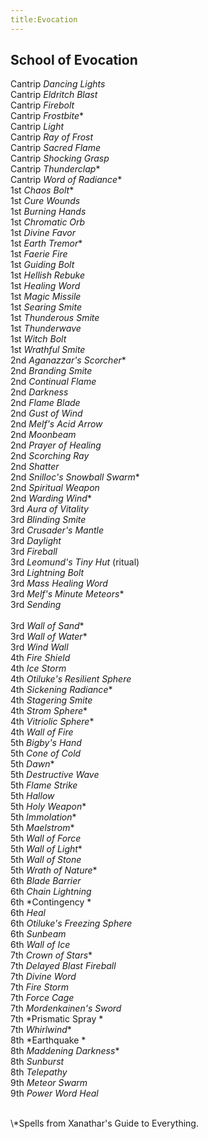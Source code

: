 ```yaml
---
title:Evocation
---
```


## School of Evocation

Cantrip *Dancing Lights*<br/> 
Cantrip *Eldritch Blast*<br/> 
Cantrip *Firebolt*<br/> 
Cantrip *Frostbite*\*<br/>
Cantrip *Light*<br/> 
Cantrip *Ray of Frost*<br/> 
Cantrip *Sacred Flame*<br/> 
Cantrip *Shocking Grasp*<br/> 
Cantrip *Thunderclap*\*<br/>
Cantrip *Word of Radiance*\*<br/>
1st *Chaos Bolt*\*<br/>
1st *Cure Wounds*<br/> 
1st *Burning Hands*<br/> 
1st *Chromatic Orb*<br/> 
1st *Divine Favor*<br/> 
1st *Earth Tremor*\*<br/>
1st *Faerie Fire*<br/> 
1st *Guiding Bolt*<br/> 
1st *Hellish Rebuke*<br/> 
1st *Healing Word*<br/> 
1st *Magic Missile*<br/> 
1st *Searing Smite*<br/> 
1st *Thunderous Smite*<br/> 
1st *Thunderwave*<br/> 
1st *Witch Bolt*<br/> 
1st *Wrathful Smite*<br/> 
2nd *Aganazzar's Scorcher*\*<br/>
2nd *Branding Smite*<br/> 
2nd *Continual Flame*<br/> 
2nd *Darkness*<br/> 
2nd *Flame Blade*<br/> 
2nd *Gust of Wind*<br/> 
2nd *Melf's Acid Arrow*<br/> 
2nd *Moonbeam*<br/> 
2nd *Prayer of Healing*<br/> 
2nd *Scorching Ray*<br/> 
2nd *Shatter*<br/> 
2nd *Snilloc's Snowball Swarm*\*<br/>
2nd *Spiritual Weapon*<br/> 
2nd *Warding Wind*\*<br/>
3rd *Aura of Vitality*<br/> 
3rd *Blinding Smite*<br/> 
3rd *Crusader's Mantle*<br/> 
3rd *Daylight*<br/> 
3rd *Fireball*<br/> 
3rd *Leomund's Tiny Hut* (ritual)<br/> 
3rd *Lightning Bolt*<br/> 
3rd *Mass Healing Word*<br/> 
3rd *Melf's Minute Meteors*\*<br/>
3rd *Sending*<br/>  
3rd *Wall of Sand*\*<br/>
3rd *Wall of Water*\*<br/>
3rd *Wind Wall*<br/> 
4th *Fire Shield*<br/> 
4th *Ice Storm*<br/> 
4th *Otiluke's Resilient Sphere*<br/> 
4th *Sickening Radiance*\*<br/>
4th *Stagering Smite*<br/> 
4th *Strom Sphere*\*<br/>
4th *Vitriolic Sphere*\*<br/>
4th *Wall of Fire*<br/> 
5th *Bigby's Hand*<br/> 
5th *Cone of Cold*<br/> 
5th *Dawn*\*<br/>
5th *Destructive Wave*<br/> 
5th *Flame Strike*<br/> 
5th *Hallow*<br/> 
5th *Holy Weapon*\*<br/>
5th *Immolation*\*<br/>
5th *Maelstrom*\*<br/>
5th *Wall of Force*<br/> 
5th *Wall of Light*\*<br/>
5th *Wall of Stone*<br/> 
5th *Wrath of Nature*\*<br/>
6th *Blade Barrier*<br/> 
6th *Chain Lightning*<br/> 
6th *Contingency *<br/> 
6th *Heal*<br/> 
6th *Otiluke's Freezing Sphere*<br/> 
6th *Sunbeam*<br/> 
6th *Wall of Ice*<br/> 
7th *Crown of Stars*\*<br/>
7th *Delayed Blast Fireball*<br/> 
7th *Divine Word*<br/> 
7th *Fire Storm*<br/> 
7th *Force Cage*<br/> 
7th *Mordenkainen's Sword*<br/> 
7th *Prismatic Spray *<br/> 
7th *Whirlwind*\*<br/>
8th *Earthquake *<br/> 
8th *Maddening Darkness*\*<br/>
8th *Sunburst*<br/> 
8th *Telepathy*<br/> 
9th *Meteor Swarm*<br/> 
9th *Power Word Heal*<br/> 

<br/>
\*Spells from Xanathar's Guide to Everything. 
